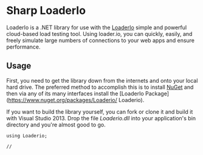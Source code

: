 Sharp LoaderIo
==============
LoaderIo is a .NET library for use with the [LoaderIo](http://loaderio.com/) simple and powerful cloud-based load testing tool. Using loader.io, you can quickly, easily, and freely simulate large numbers of connections to your web apps and ensure performance.

## Usage
First, you need to get the library down from the internets and onto your local hard drive. The preferred method to accomplish this is to install [NuGet](http://nuget.org/) and then via any of its many interfaces install the [LoaderIo Package](https://www.nuget.org/packages/Loaderio/ Loaderio).

If you want to build the library yourself, you can fork or clone it and build it with Visual Studio 2013. Drop the file *Loaderio.dll* into your application's bin directory and you're almost good to go.

```CSharp
using Loaderio;

//
```